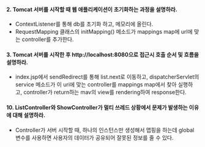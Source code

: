 #### 2. Tomcat 서버를 시작할 때 웹 애플리케이션이 초기화하는 과정을 설명하라.
* ContextListener를 통해 db를 초기화 하고, 메모리에 올린다.
* RequestMapping 클래스의 initMapping() 메소드가 mappings map에 url에 맞는 controller를 추가한다.

#### 3. Tomcat 서버를 시작한 후 http://localhost:8080으로 접근시 호출 순서 및 흐름을 설명하라.
* index.jsp에서 sendRedirect를 통해 list.next로 이동하고, dispatcherServlet의 service 메소드가 이 uri에 맞는 controller를 mappings map에서 찾아 실행하고, controller가 return하는 mav의 view를 rendering하여 response한다.

#### 10. ListController와 ShowController가 멀티 쓰레드 상황에서 문제가 발생하는 이유에 대해 설명하라.
* Controller가 서버 시작할 때, 하나의 인스턴스만 생성해서 맵핑을 하는데 global 변수를 사용하면 사용자의 데이터가 공유되어 잘못된 정보를 줄 수 있다.

